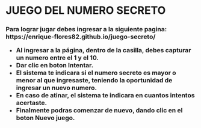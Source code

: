 <h1>JUEGO DEL NUMERO SECRETO</h1>

<h3>Para lograr jugar debes ingresar a la siguiente pagina: 
https://enrique-flores82.github.io/juego-secreto/

- Al ingresar a la página, dentro de la casilla, debes capturar un numero entre el 1 y el 10.
- Dar clic en boton Intentar.
- El sistema te indicara si el numero secreto es mayor o menor al que ingresaste, teniendo la oportunidad de ingresar un nuevo numero.
- En caso de atinar, el sistema te indicara en cuantos intentos acertaste.
- Finalmente podras comenzar de nuevo, dando clic en el boton Nuevo juego.
</h3>
